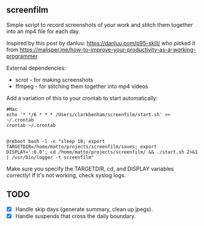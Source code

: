 ## screenfilm

Simple script to record screenshots of your work and stitch them together into an mp4 file for each day.

Inspired by this post by danluu: https://danluu.com/p95-skill/ who picked it from https://malisper.me/how-to-improve-your-productivity-as-a-working-programmer

External dependencies:
- scrot - for making screenshots
- ffmpeg - for stitching them together into mp4 videos

Add a variation of this to your crontab to start automatically:

```
#Mac
echo '* */6 * * * /Users/clarkbenham/screenfilm/start.sh' >> ~/.crontab
crontab ~/.crontab


@reboot bash -l -c "sleep 10; export TARGETDIR=/home/matto/projects/screenfilm/saves; export DISPLAY=':0.0'; cd /home/matto/projects/screenfilm/ && ./start.sh 2>&1 | /usr/bin/logger -t screenfilm"
```

Make sure you specify the TARGETDIR, cd, and DISPLAY variables correctly! If it's not working, check syslog logs.

## TODO

- [x] Handle skip days (generate summary, clean up jpegs).
- [x] Handle suspends that cross the daily boundary.
